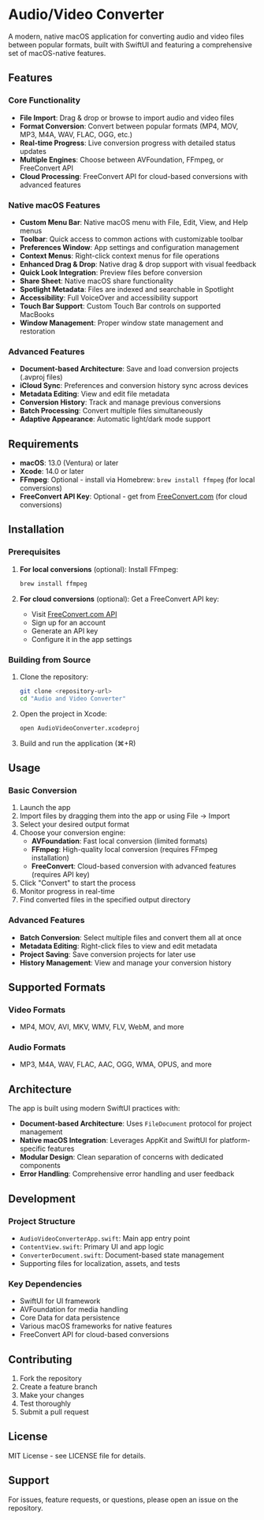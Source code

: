 # Audio/Video Converter

A modern, native macOS application for converting audio and video files between popular formats, built with SwiftUI and featuring a comprehensive set of macOS-native features.

## Features

### Core Functionality
- **File Import**: Drag & drop or browse to import audio and video files
- **Format Conversion**: Convert between popular formats (MP4, MOV, MP3, M4A, WAV, FLAC, OGG, etc.)
- **Real-time Progress**: Live conversion progress with detailed status updates
- **Multiple Engines**: Choose between AVFoundation, FFmpeg, or FreeConvert API
- **Cloud Processing**: FreeConvert API for cloud-based conversions with advanced features

### Native macOS Features
- **Custom Menu Bar**: Native macOS menu with File, Edit, View, and Help menus
- **Toolbar**: Quick access to common actions with customizable toolbar
- **Preferences Window**: App settings and configuration management
- **Context Menus**: Right-click context menus for file operations
- **Enhanced Drag & Drop**: Native drag & drop support with visual feedback
- **Quick Look Integration**: Preview files before conversion
- **Share Sheet**: Native macOS share functionality
- **Spotlight Metadata**: Files are indexed and searchable in Spotlight
- **Accessibility**: Full VoiceOver and accessibility support
- **Touch Bar Support**: Custom Touch Bar controls on supported MacBooks
- **Window Management**: Proper window state management and restoration

### Advanced Features
- **Document-based Architecture**: Save and load conversion projects (.avproj files)
- **iCloud Sync**: Preferences and conversion history sync across devices
- **Metadata Editing**: View and edit file metadata
- **Conversion History**: Track and manage previous conversions
- **Batch Processing**: Convert multiple files simultaneously
- **Adaptive Appearance**: Automatic light/dark mode support

## Requirements

- **macOS**: 13.0 (Ventura) or later
- **Xcode**: 14.0 or later
- **FFmpeg**: Optional - install via Homebrew: `brew install ffmpeg` (for local conversions)
- **FreeConvert API Key**: Optional - get from [FreeConvert.com](https://www.freeconvert.com/api) (for cloud conversions)

## Installation

### Prerequisites
1. **For local conversions** (optional): Install FFmpeg:
   ```bash
   brew install ffmpeg
   ```

2. **For cloud conversions** (optional): Get a FreeConvert API key:
   - Visit [FreeConvert.com API](https://www.freeconvert.com/api)
   - Sign up for an account
   - Generate an API key
   - Configure it in the app settings

### Building from Source
1. Clone the repository:
   ```bash
   git clone <repository-url>
   cd "Audio and Video Converter"
   ```

2. Open the project in Xcode:
   ```bash
   open AudioVideoConverter.xcodeproj
   ```

3. Build and run the application (⌘+R)

## Usage

### Basic Conversion
1. Launch the app
2. Import files by dragging them into the app or using File → Import
3. Select your desired output format
4. Choose your conversion engine:
   - **AVFoundation**: Fast local conversion (limited formats)
   - **FFmpeg**: High-quality local conversion (requires FFmpeg installation)
   - **FreeConvert**: Cloud-based conversion with advanced features (requires API key)
5. Click "Convert" to start the process
6. Monitor progress in real-time
7. Find converted files in the specified output directory

### Advanced Features
- **Batch Conversion**: Select multiple files and convert them all at once
- **Metadata Editing**: Right-click files to view and edit metadata
- **Project Saving**: Save conversion projects for later use
- **History Management**: View and manage your conversion history

## Supported Formats

### Video Formats
- MP4, MOV, AVI, MKV, WMV, FLV, WebM, and more

### Audio Formats
- MP3, M4A, WAV, FLAC, AAC, OGG, WMA, OPUS, and more

## Architecture

The app is built using modern SwiftUI practices with:
- **Document-based Architecture**: Uses `FileDocument` protocol for project management
- **Native macOS Integration**: Leverages AppKit and SwiftUI for platform-specific features
- **Modular Design**: Clean separation of concerns with dedicated components
- **Error Handling**: Comprehensive error handling and user feedback

## Development

### Project Structure
- `AudioVideoConverterApp.swift`: Main app entry point
- `ContentView.swift`: Primary UI and app logic
- `ConverterDocument.swift`: Document-based state management
- Supporting files for localization, assets, and tests

### Key Dependencies
- SwiftUI for UI framework
- AVFoundation for media handling
- Core Data for data persistence
- Various macOS frameworks for native features
- FreeConvert API for cloud-based conversions

## Contributing

1. Fork the repository
2. Create a feature branch
3. Make your changes
4. Test thoroughly
5. Submit a pull request

## License

MIT License - see LICENSE file for details.

## Support

For issues, feature requests, or questions, please open an issue on the repository. 